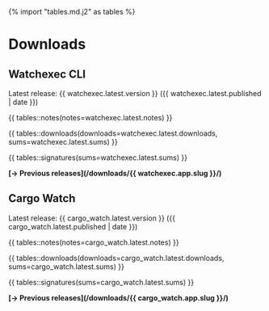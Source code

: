 {% import "tables.md.j2" as tables %}

# Downloads

## Watchexec CLI

Latest release: {{ watchexec.latest.version }} ({{ watchexec.latest.published | date }})

{{ tables::notes(notes=watchexec.latest.notes) }}

{{ tables::downloads(downloads=watchexec.latest.downloads, sums=watchexec.latest.sums) }}

{{ tables::signatures(sums=watchexec.latest.sums) }}

**[→ Previous releases](/downloads/{{ watchexec.app.slug }}/)**

## Cargo Watch

Latest release: {{ cargo_watch.latest.version }} ({{ cargo_watch.latest.published | date }})

{{ tables::notes(notes=cargo_watch.latest.notes) }}

{{ tables::downloads(downloads=cargo_watch.latest.downloads, sums=cargo_watch.latest.sums) }}

{{ tables::signatures(sums=cargo_watch.latest.sums) }}

**[→ Previous releases](/downloads/{{ cargo_watch.app.slug }}/)**

